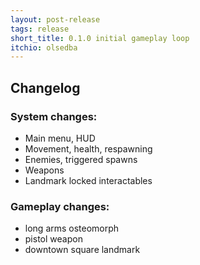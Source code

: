 ```yaml
---
layout: post-release
tags: release
short_title: 0.1.0 initial gameplay loop
itchio: olsedba
---
```


## Changelog
### System changes:
- Main menu, HUD
- Movement, health, respawning
- Enemies, triggered spawns
- Weapons
- Landmark locked interactables

### Gameplay changes:
- long arms osteomorph
- pistol weapon
- downtown square landmark